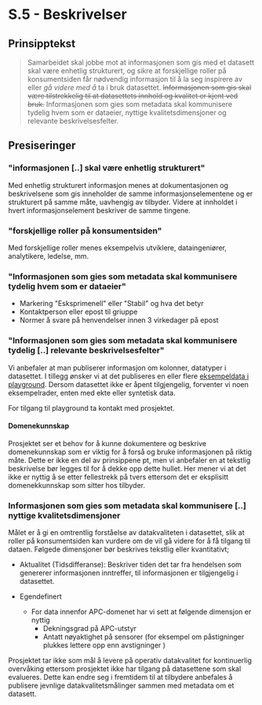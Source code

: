# S.5 - Beskrivelser

## Prinsipptekst

> Samarbeidet skal jobbe mot at informasjonen som gis med et datasett skal være enhetlig strukturert, og sikre at forskjellige roller på konsumentsiden får nødvendig informasjon til å la seg inspirere av eller *gå videre med å* ta i bruk datasettet. ~~Informasjonen som gis skal være tilstrekkelig til at datasettets innhold og kvalitet er kjent ved bruk.~~ Informasjonen som gies som metadata skal kommunisere tydelig hvem som er dataeier, nyttige kvalitetsdimensjoner og relevante beskrivelsesfelter.

## Presiseringer

### "informasjonen [..] skal være enhetlig strukturert"
Med enhetlig strukturert informasjon menes at dokumentasjonen og beskrivelsene som gis inneholder de samme informasjonselementene og er strukturert på samme måte, uavhengig av tilbyder. Videre at innholdet i hvert informasjonselement beskriver de samme tingene. 

### "forskjellige roller på konsumentsiden"
Med forskjellige roller menes eksempelvis utviklere, dataingeniører, analytikere, ledelse, mm. 

### "Informasjonen som gies som metadata skal kommunisere tydelig hvem som er dataeier"

- Markering "Esksprimenell" eller "Stabil" og hva det betyr
- Kontaktperson eller epost til griuppe
- Normer å svare på henvendelser innen 3 virkedager på epost 

### "Informasjonen som gies som metadata skal kommunisere tydelig [..] relevante beskrivelsesfelter"

Vi anbefaler at man publiserer informasjon om kolonner, datatyper i datasettet. I tillegg ønsker vi at det publiseres en eller flere [eksempeldata i playground](https://github.com/entur/sd-playground). Dersom datasettet ikke er åpent tilgjengelig, forventer vi noen eksempelrader, enten med ekte eller syntetisk data.

For tilgang til playground ta kontakt med prosjektet. 

#### Domenekunnskap 

Prosjektet ser et behov for å kunne dokumentere og beskrive domenekunnskap som er viktig for å forså og bruke informasjonen på riktig måte. Dette er ikke en del av prinsippene pt, men vi anbefaler en at tekstlig beskrivelse bør legges til for å dekke opp dette hullet. Her mener vi at det ikke er nyttig å se etter fellestrekk på tvers ettersom det er eksplisitt domenekkunnskap som sitter hos tilbyder. 


### Informasjonen som gies som metadata skal kommunisere [..] nyttige kvalitetsdimensjoner
Målet er å gi en omtrentlig forståelse av datakvaliteten i datasettet, slik at roller på konsumentsiden kan vurdere om de vil gå videre for å få tilgang til dataen. Følgede dimensjoner bør beskrives tekstlig eller kvantitativt;

- Aktualitet (Tidsdifferanse): Beskriver tiden det tar fra hendelsen som genererer informasjonen inntreffer, til informasjonen er tilgjengelig i datasettet.

- Egendefinert
  - For data innenfor APC-domenet har vi sett at følgende dimensjon er nyttig
    - Dekningsgrad på APC-utstyr
    - Antatt nøyaktighet på sensorer (for eksempel om påstigninger plukkes lettere opp enn avstigninger ) 

Prosjektet tar ikke som mål å levere på operativ datakvalitet for kontinuerlig overvåking ettersom prosjektet ikke har tilgang på datasettene som skal evalueres. Dette kan endre seg i fremtidem til at tilbydere anbefales å publisere jevnlige datakvalitetsmålinger sammen med metadata om et datasett. 


